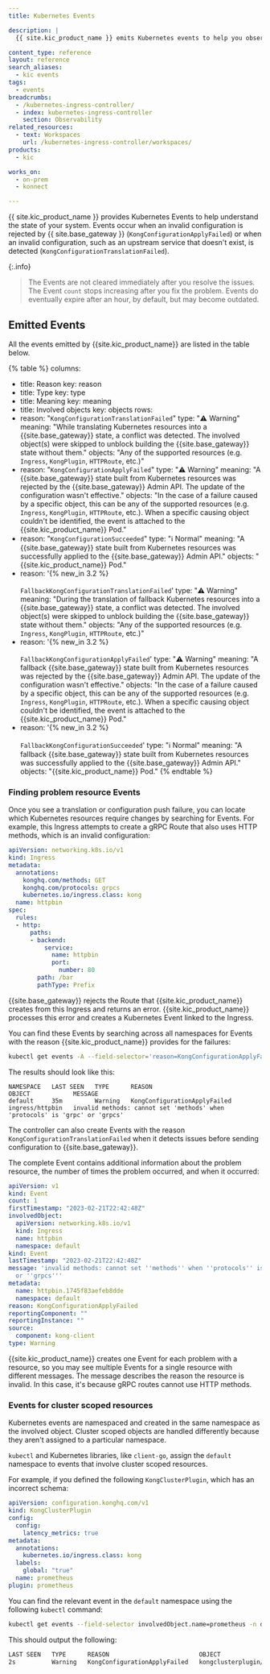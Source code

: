 ```yaml
---
title: Kubernetes Events

description: |
  {{ site.kic_product_name }} emits Kubernetes events to help you observe what's happening in your cluster.

content_type: reference
layout: reference
search_aliases:
  - kic events
tags: 
  - events
breadcrumbs:
  - /kubernetes-ingress-controller/
  - index: kubernetes-ingress-controller
    section: Observability
related_resources:
  - text: Workspaces
    url: /kubernetes-ingress-controller/workspaces/
products:
  - kic

works_on:
  - on-prem
  - konnect

---
```



{{ site.kic_product_name }} provides Kubernetes Events to help understand the state of your system. Events occur when an invalid configuration is rejected by {{ site.base_gateway }} (`KongConfigurationApplyFailed`) or when an invalid configuration, such as an upstream service that doesn't exist, is detected (`KongConfigurationTranslationFailed`).

{:.info}
> The Events are not cleared immediately after you resolve the issues. The Event `count` stops increasing after you fix the problem. Events do eventually expire after an hour, by default, but may become outdated.

## Emitted Events

All the events emitted by {{site.kic_product_name}} are listed in the table below.

{% table %}
columns:
  - title: Reason
    key: reason
  - title: Type
    key: type
  - title: Meaning
    key: meaning
  - title: Involved objects
    key: objects
rows:
  - reason: "`KongConfigurationTranslationFailed`"
    type: "⚠️ Warning"
    meaning: "While translating Kubernetes resources into a {{site.base_gateway}} state, a conflict was detected. The involved object(s) were skipped to unblock building the {{site.base_gateway}} state without them."
    objects: "Any of the supported resources (e.g. `Ingress`, `KongPlugin`, `HTTPRoute`, etc.)"
  - reason: "`KongConfigurationApplyFailed`"
    type: "⚠️ Warning"
    meaning: "A {{site.base_gateway}} state built from Kubernetes resources was rejected by the {{site.base_gateway}} Admin API. The update of the configuration wasn't effective."
    objects: "In the case of a failure caused by a specific object, this can be any of the supported resources (e.g. `Ingress`, `KongPlugin`, `HTTPRoute`, etc.). When a specific causing object couldn't be identified, the event is attached to the {{site.kic_product_name}} Pod."
  - reason: "`KongConfigurationSucceeded`"
    type: "ℹ️ Normal"
    meaning: "A {{site.base_gateway}} state built from Kubernetes resources was successfully applied to the {{site.base_gateway}} Admin API."
    objects: "{{site.kic_product_name}} Pod."
  - reason: '{% new_in 3.2 %}<br /><br />`FallbackKongConfigurationTranslationFailed`'
    type: "⚠️ Warning"
    meaning: "During the translation of fallback Kubernetes resources into a {{site.base_gateway}} state, a conflict was detected. The involved object(s) were skipped to unblock building the {{site.base_gateway}} state without them."
    objects: "Any of the supported resources (e.g. `Ingress`, `KongPlugin`, `HTTPRoute`, etc.)"
  - reason: '{% new_in 3.2 %}<br /><br />`FallbackKongConfigurationApplyFailed`'
    type: "⚠️ Warning"
    meaning: "A fallback {{site.base_gateway}} state built from Kubernetes resources was rejected by the {{site.base_gateway}} Admin API. The update of the configuration wasn't effective."
    objects: "In the case of a failure caused by a specific object, this can be any of the supported resources (e.g. `Ingress`, `KongPlugin`, `HTTPRoute`, etc.). When a specific causing object couldn't be identified, the event is attached to the {{site.kic_product_name}} Pod."
  - reason: '{% new_in 3.2 %}<br /><br />`FallbackKongConfigurationSucceeded`'
    type: "ℹ️ Normal"
    meaning: "A fallback {{site.base_gateway}} state built from Kubernetes resources was successfully applied to the {{site.base_gateway}} Admin API."
    objects: "{{site.kic_product_name}} Pod."
{% endtable %}

### Finding problem resource Events

Once you see a translation or configuration push failure, you can locate which Kubernetes resources require changes by searching for Events. For example, this Ingress attempts to create a gRPC Route that also uses HTTP methods, which is an invalid configuration:

```yaml
apiVersion: networking.k8s.io/v1
kind: Ingress
metadata:
  annotations:
    konghq.com/methods: GET
    konghq.com/protocols: grpcs
    kubernetes.io/ingress.class: kong
  name: httpbin
spec:
  rules:
  - http:
      paths:
      - backend:
          service:
            name: httpbin
            port:
              number: 80
        path: /bar
        pathType: Prefix
```

{{site.base_gateway}} rejects the Route that {{site.kic_product_name}} creates from this Ingress and returns an error. {{site.kic_product_name}} processes this error and creates a Kubernetes Event linked to the Ingress.

You can find these Events by searching across all namespaces for Events with the reason {{site.kic_product_name}} provides for the failures:

```bash
kubectl get events -A --field-selector='reason=KongConfigurationApplyFailed'
```

The results should look like this:

```
NAMESPACE   LAST SEEN   TYPE      REASON                         OBJECT            MESSAGE
default     35m         Warning   KongConfigurationApplyFailed   ingress/httpbin   invalid methods: cannot set 'methods' when 'protocols' is 'grpc' or 'grpcs'
```

The controller can also create Events with the reason `KongConfigurationTranslationFailed` when it detects issues before sending configuration to {{site.base_gateway}}.

The complete Event contains additional information about the problem resource, the number of times the problem occurred, and when it occurred:

```yaml
apiVersion: v1
kind: Event
count: 1
firstTimestamp: "2023-02-21T22:42:48Z"
involvedObject:
  apiVersion: networking.k8s.io/v1
  kind: Ingress
  name: httpbin
  namespace: default
kind: Event
lastTimestamp: "2023-02-21T22:42:48Z"
message: 'invalid methods: cannot set ''methods'' when ''protocols'' is ''grpc''
  or ''grpcs'''
metadata:
  name: httpbin.1745f83aefeb8dde
  namespace: default
reason: KongConfigurationApplyFailed
reportingComponent: ""
reportingInstance: ""
source:
  component: kong-client
type: Warning
```

{{site.kic_product_name}} creates one Event for each problem with a resource, so you may see multiple Events for a single resource with different messages. The message describes the reason the resource is invalid. In this case, it's because gRPC routes cannot use HTTP methods.

### Events for cluster scoped resources

Kubernetes events are namespaced and created in the same namespace as the involved object. Cluster scoped objects are handled differently because they aren't assigned to a particular namespace.

`kubectl` and Kubernetes libraries, like `client-go`, assign the `default` namespace to events that involve cluster scoped resources.

For example, if you defined the following `KongClusterPlugin`, which has an incorrect schema:

```yaml
apiVersion: configuration.konghq.com/v1
kind: KongClusterPlugin
config:
  config:
    latency_metrics: true
metadata:
  annotations:
    kubernetes.io/ingress.class: kong
  labels:
    global: "true"
  name: prometheus
plugin: prometheus
```

You can find the relevant event in the `default` namespace using the following `kubectl` command:

```bash
kubectl get events --field-selector involvedObject.name=prometheus -n default
```

This should output the following:

```bash
LAST SEEN   TYPE      REASON                         OBJECT                         MESSAGE
2s          Warning   KongConfigurationApplyFailed   kongclusterplugin/prometheus   invalid config.config: unknown field
```
